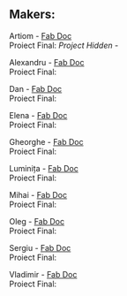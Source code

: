 ## Makers:

Artiom - [Fab Doc](https://evilpanda.gitbook.io/from-zero-2/)\
Proiect Final: *Project Hidden -*

Alexandru - [Fab Doc](https://github.com/AlexandruObada/FabLabChisinau)\
Proiect Final:

Dan     - [Fab Doc](https://app.gitbook.com/@danila-morari/s/academy-fab-chisinau/)\
Proiect Final:

Elena   - [Fab Doc](https://graur-lenka.gitbook.io/academy-fab-chisinau/)\
Proiect Final:

Gheorghe - [Fab Doc](https://gheorghe-virlan99.gitbook.io/gvprojects/)\
Proiect Final:

Luminița - [Fab Doc](https://luminita-padurar.gitbook.io/academy-fab-chisinau/)\
Proiect Final:

Mihai   - [Fab Doc](https://app.gitbook.com/@moglanmihai7/s/academy-fab-chisinau/)\
Proiect Final:

Oleg    - [Fab Doc](https://omincev.gitbook.io/academy-fab-chisinau/)\
Proiect Final:

Sergiu  - [Fab Doc](https://sergiu-doncila.gitbook.io/academy-fab-chisinau/hello-friend)\
Proiect Final:

Vladimir  - [Fab Doc](https://nmax2e5.gitbook.io/academy-fab-chisinau/)\
Proiect Final:
